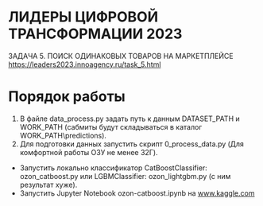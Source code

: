 # ЛИДЕРЫ ЦИФРОВОЙ ТРАНСФОРМАЦИИ 2023
ЗАДАЧА 5.
ПОИСК ОДИНАКОВЫХ ТОВАРОВ НА МАРКЕТПЛЕЙСЕ
https://leaders2023.innoagency.ru/task_5.html

# Порядок работы

1. В файле data_process.py задать путь к данным DATASET_PATH и WORK_PATH (сабмиты будут складываться в каталог WORK_PATH\predictions).
2. Для подготовки данных запустить скрипт 0_process_data.py (Для комфортной работы ОЗУ не менее 32Г).
- Запустить локально классификатор CatBoostClassifier: ozon_catboost.py или LGBMClassifier: ozon_lightgbm.py (с ним результат хуже).
- Запустить Jupyter Notebook ozon-catboost.ipynb на www.kaggle.com 
